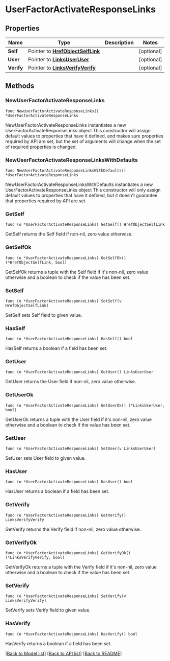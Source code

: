# UserFactorActivateResponseLinks

## Properties

Name | Type | Description | Notes
------------ | ------------- | ------------- | -------------
**Self** | Pointer to [**HrefObjectSelfLink**](HrefObjectSelfLink.md) |  | [optional] 
**User** | Pointer to [**LinksUserUser**](LinksUserUser.md) |  | [optional] 
**Verify** | Pointer to [**LinksVerifyVerify**](LinksVerifyVerify.md) |  | [optional] 

## Methods

### NewUserFactorActivateResponseLinks

`func NewUserFactorActivateResponseLinks() *UserFactorActivateResponseLinks`

NewUserFactorActivateResponseLinks instantiates a new UserFactorActivateResponseLinks object
This constructor will assign default values to properties that have it defined,
and makes sure properties required by API are set, but the set of arguments
will change when the set of required properties is changed

### NewUserFactorActivateResponseLinksWithDefaults

`func NewUserFactorActivateResponseLinksWithDefaults() *UserFactorActivateResponseLinks`

NewUserFactorActivateResponseLinksWithDefaults instantiates a new UserFactorActivateResponseLinks object
This constructor will only assign default values to properties that have it defined,
but it doesn't guarantee that properties required by API are set

### GetSelf

`func (o *UserFactorActivateResponseLinks) GetSelf() HrefObjectSelfLink`

GetSelf returns the Self field if non-nil, zero value otherwise.

### GetSelfOk

`func (o *UserFactorActivateResponseLinks) GetSelfOk() (*HrefObjectSelfLink, bool)`

GetSelfOk returns a tuple with the Self field if it's non-nil, zero value otherwise
and a boolean to check if the value has been set.

### SetSelf

`func (o *UserFactorActivateResponseLinks) SetSelf(v HrefObjectSelfLink)`

SetSelf sets Self field to given value.

### HasSelf

`func (o *UserFactorActivateResponseLinks) HasSelf() bool`

HasSelf returns a boolean if a field has been set.

### GetUser

`func (o *UserFactorActivateResponseLinks) GetUser() LinksUserUser`

GetUser returns the User field if non-nil, zero value otherwise.

### GetUserOk

`func (o *UserFactorActivateResponseLinks) GetUserOk() (*LinksUserUser, bool)`

GetUserOk returns a tuple with the User field if it's non-nil, zero value otherwise
and a boolean to check if the value has been set.

### SetUser

`func (o *UserFactorActivateResponseLinks) SetUser(v LinksUserUser)`

SetUser sets User field to given value.

### HasUser

`func (o *UserFactorActivateResponseLinks) HasUser() bool`

HasUser returns a boolean if a field has been set.

### GetVerify

`func (o *UserFactorActivateResponseLinks) GetVerify() LinksVerifyVerify`

GetVerify returns the Verify field if non-nil, zero value otherwise.

### GetVerifyOk

`func (o *UserFactorActivateResponseLinks) GetVerifyOk() (*LinksVerifyVerify, bool)`

GetVerifyOk returns a tuple with the Verify field if it's non-nil, zero value otherwise
and a boolean to check if the value has been set.

### SetVerify

`func (o *UserFactorActivateResponseLinks) SetVerify(v LinksVerifyVerify)`

SetVerify sets Verify field to given value.

### HasVerify

`func (o *UserFactorActivateResponseLinks) HasVerify() bool`

HasVerify returns a boolean if a field has been set.


[[Back to Model list]](../README.md#documentation-for-models) [[Back to API list]](../README.md#documentation-for-api-endpoints) [[Back to README]](../README.md)


